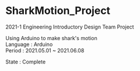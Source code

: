 # SharkMotion_Project
2021-1 Engineering Introductory Design Team Project  

Using Arduino to make shark's motion  
Language : Arduino  
Period : 2021.05.01 ~ 2021.06.08

State : Complete
